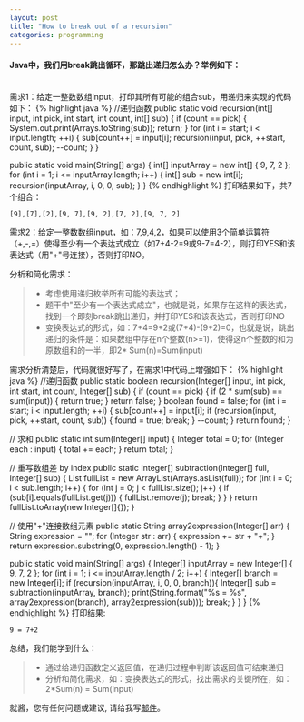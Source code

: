 ```yaml
---
layout: post
title: "How to break out of a recursion"
categories: programming
---
```

#### Java中，我们用break跳出循环，那跳出递归怎么办？举例如下：
<br />
需求1：给定一整数数组input，打印其所有可能的组合sub，用递归来实现的代码如下：
{% highlight java %}
//递归函数
public static void recursion(int[] input, int pick, int start, int count, int[] sub) {
    if (count == pick) {
        System.out.print(Arrays.toString(sub));
        return;
    }
    for (int i = start; i < input.length; ++i) {
        sub[count++] = input[i];
        recursion(input, pick, ++start, count, sub);
        --count;
    }
}

public static void main(String[] args) {
    int[] inputArray = new int[] { 9, 7, 2 };
    for (int i = 1; i <= inputArray.length; i++) {
        int[] sub = new int[i];
        recursion(inputArray, i, 0, 0, sub);
    }
}
{% endhighlight %}
打印结果如下，共7个组合：

    [9],[7],[2],[9, 7],[9, 2],[7, 2],[9, 7, 2]

需求2：给定一整数数组input，如：7,9,4,2，如果可以使用3个简单运算符（+,-,=）使得至少有一个表达式成立（如7+4-2=9或9-7=4-2），则打印YES和该表达式（用"+"号连接），否则打印NO。

分析和简化需求：

>* 考虑使用递归枚举所有可能的表达式；
>* 题干中"至少有一个表达式成立"，也就是说，如果存在这样的表达式，找到一个即刻break跳出递归，并打印YES和该表达式，否则打印NO
>* 变换表达式的形式，如：7+4=9+2或(7+4)-(9+2)=0，也就是说，跳出递归的条件是：如果数组中存在n个整数(n>=1)，使得这n个整数的和为原数组和的一半，即2* Sum(n)=Sum(input)

需求分析清楚后，代码就很好写了，在需求1中代码上增强如下：
{% highlight java %}
//递归函数
public static boolean recursion(Integer[] input, int pick, int start, int count, Integer[] sub) {
    if (count == pick) {
        if (2 * sum(sub) == sum(input)) {
            return true;
        }
        return false;
    }
    boolean found = false;
    for (int i = start; i < input.length; ++i) {
        sub[count++] = input[i];
        if (recursion(input, pick, ++start, count, sub)) {
            found = true;
            break;
        }
        --count;
    }
    return found;
}

// 求和
public static int sum(Integer[] input) {
    Integer total = 0;
    for (Integer each : input) {
        total += each;
    }
    return total;
}

// 重写数组差 by index
public static Integer[] subtraction(Integer[] full, Integer[] sub) {
    List<Integer> fullList = new ArrayList<Integer>(Arrays.asList(full));
    for (int i = 0; i < sub.length; i++) {
        for (int j = 0; j < fullList.size(); j++) {
            if (sub[i].equals(fullList.get(j))) {
                fullList.remove(j);
                break;
            }
        }
    }
    return fullList.toArray(new Integer[]{});
}

// 使用"+"连接数组元素
public static String array2expression(Integer[] arr) {
    String expression = "";
    for (Integer str : arr) {
        expression += str + "+";
    }
    return expression.substring(0, expression.length() - 1);
}

public static void main(String[] args) {
    Integer[] inputArray = new Integer[] { 9, 7, 2 };
    for (int i = 1; i <= inputArray.length / 2; i++) {
        Integer[] branch = new Integer[i];
        if (recursion(inputArray, i, 0, 0, branch)){
            Integer[] sub = subtraction(inputArray, branch);
            print(String.format("%s = %s", array2expression(branch), array2expression(sub)));
            break;
        }
    }
}
{% endhighlight %}
打印结果:

    9 = 7+2

总结，我们能学到什么：
>* 通过给递归函数定义返回值，在递归过程中判断该返回值可结束递归
>* 分析和简化需求，如：变换表达式的形式，找出需求的关键所在，如：2*Sum(n) = Sum(input)

就酱，您有任何问题或建议, 请给我写[邮件](mailto:yinwer81@gmail.com)。
